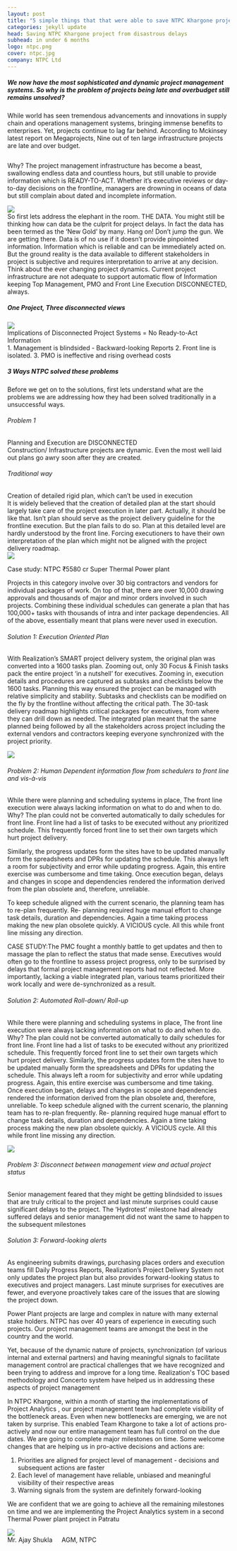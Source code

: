 ```yaml
---
layout: post
title: "5 simple things that that were able to save NTPC Khargone project from disastrous delays"
categories: jekyll update
head: Saving NTPC Khargone project from disastrous delays
subhead: in under 6 months
logo: ntpc.png
cover: ntpc.jpg
company: NTPC Ltd
---
```



<h5 class="bkc bold">We now have the most sophisticated and dynamic project management systems.
So why is the problem of projects being late and overbudget still remains unsolved?
</h5>

While world has seen tremendous advancements and innovations in supply chain and operations management
systems, bringing immense benefits to enterprises. Yet, projects continue to lag far behind. According to
Mckinsey latest report on Megaprojects, Nine out of ten large infrastructure projects are late and over budget.


<div class="callout dbbg">
	<div class="row">
		<div class="small-6 columns">
			<p class="s wc">
				<span class="bold">Why? </span> The project management infrastructure has become a beast, swallowing endless data and countless hours, but still unable to provide information which is READY-TO-ACT. Whether it’s executive reviews or day-to-day decisions on the frontline, managers are drowning in oceans of data but still complain about dated and incomplete information.
			</p>
		</div>
<div class="small-6 columns">
	<img src="{{site.url}}/assets/img/ig2.png">
</div>
</div>
</div>
So first lets address the elephant in the room. THE DATA. You might still be thinking how can data be the culprit for project delays. In fact the data has been termed as the ‘New Gold’ by many.
Hang on! Don’t jump the gun. We are getting there. Data is of no use if it doesn’t provide pinpointed
information. Information which is reliable and can be immediately acted on.
But the ground reality is the data available to different stakeholders in project is subjective and requires
interpretation to arrive at any decision. Think about the ever changing project dynamics.
Current project infrastructure are not adequate to support automatic flow of Information keeping Top
Management, PMO and Front Line Execution DISCONNECTED, always.

<h5 class="bkc bold">One Project, Three disconnected views</h5>
<div class="text-center">
	<img src="{{site.url}}/assets/img/ig1.png">
</div>

<div class="bkc bold">Implications of Disconnected Project Systems = No Ready-to-Act Information</div>
1. Management is blindsided - Backward-looking Reports
2. Front line is isolated.
3. PMO is ineffective and rising overhead costs


<h5 class="bkc bold">3 Ways NTPC solved these problems</h5>

Before we get on to the solutions, first lets understand what are the problems we are addressing how
they had been solved traditionally in a unsuccessful ways.


<h6 class="bkc bold">Problem 1</h6>
<div class="bold">Planning and Execution are DISCONNECTED</div>
Construction/ Infrastructure projects are dynamic. Even the most well laid out
plans go awry soon after they are created.

<h6 class="bkc bold">Traditional way</h6>
<div class="bold">Creation of detailed rigid plan, which can’t be used in execution</div>
It is widely believed that the creation of detailed plan at the start should largely
take care of the project execution in later part. Actually, it should be like that.
Isn’t plan should serve as the project delivery guideline for the frontline
execution. But the plan fails to do so.
Plan at this detailed level are hardly understood by the front line. Forcing
executioners to have their own interpretation of the plan which might not be
aligned with the project delivery roadmap.

<div class="text-center">
<img src="{{site.url}}/assets/img/ig3.png">
</div>

<div class="callout dbbg">
	<p class="bold wc">
Case study: NTPC ₹5580 cr Super Thermal Power plant
</p>
<p class="s wc">
Projects in this category involve over 30 big contractors and vendors for individual packages of work. On top of that, there
are over 10,000 drawing approvals and thousands of major and minor orders involved in such projects. Combining these
individual schedules can generate a plan that has 100,000+ tasks with thousands of intra and inter package dependencies.
All of the above, essentially meant that plans were never used in execution.
</p>
</div>
<h6 class="bkc bold">
Solution 1: Execution Oriented Plan
</h6>

With Realization’s SMART project delivery system, the original plan was converted into a 1600 tasks plan.
Zooming out, only 30 Focus &amp; Finish tasks pack the entire project ‘in a nutshell’ for executives. Zooming in,
execution details and procedures are captured as subtasks and checklists below the 1600 tasks.
Planning this way ensured the project can be managed with relative simplicity and stability. Subtasks and
checklists can be modified on the fly by the frontline without affecting the critical path. The 30-task delivery
roadmap highlights critical packages for executives, from where they can drill down as needed.
The integrated plan meant that the same planned being followed by all the stakeholders across project including
the external vendors and contractors keeping everyone synchronized with the project priority.


<div class="text-center">
<img src="{{site.url}}/assets/img/ig4.png">
</div>

<h6 class="bkc bold">

Problem 2: Human Dependent information flow from schedulers to front line and
vis-à-vis
</h6>

While there were planning and scheduling systems in place, The front line execution were always lacking
information on what to do and when to do. Why? The plan could not be converted automatically to daily
schedules for front line. Front line had a list of tasks to be executed without any prioritized schedule. This
frequently forced front line to set their own targets which hurt project delivery.

Similarly, the progress updates form the sites have to be updated manually form the spreadsheets and
DPRs for updating the schedule. This always left a room for subjectivity and error while updating progress.
Again, this entire exercise was cumbersome and time taking. Once execution began, delays and changes in
scope and dependencies rendered the information derived from the plan obsolete and, therefore,
unreliable.

To keep schedule aligned with the current scenario, the planning team has to re-plan frequently. Re-
planning required huge manual effort to change task details, duration and dependencies. Again a time
taking process making the new plan obsolete quickly. A VICIOUS cycle. All this while front line missing any
direction.


<div class="callout dbbg">
	<p class="s wc"><span class="bold">CASE STUDY:</span>The PMC fought a monthly battle to get updates and then to massage the plan to reflect the status that made sense. Executives would often go to the frontline to assess project progress, only to be surprised by delays that
formal project management reports had not reflected. More importantly, lacking a viable integrated plan, various teams
prioritized their work locally and were de-synchronized as a result.
	</p>
</div>

<h6 class="bkc bold">
Solution 2: Automated Roll-down/ Roll-up
</h6>

While there were planning and scheduling systems in place, The front line execution were always lacking
information on what to do and when to do. Why? The plan could not be converted automatically to daily
schedules for front line. Front line had a list of tasks to be executed without any prioritized schedule. This
frequently forced front line to set their own targets which hurt project delivery.
Similarly, the progress updates form the sites have to be updated manually form the spreadsheets and
DPRs for updating the schedule. This always left a room for subjectivity and error while updating progress.
Again, this entire exercise was cumbersome and time taking. Once execution began, delays and changes in
scope and dependencies rendered the information derived from the plan obsolete and, therefore,
unreliable.
To keep schedule aligned with the current scenario, the planning team has to re-plan frequently. Re-
planning required huge manual effort to change task details, duration and dependencies. Again a time
taking process making the new plan obsolete quickly. A VICIOUS cycle. All this while front line missing any
direction.

<div class="text-center">
<img src="{{site.url}}/assets/img/ig5.png">
</div>



<h6 class="bkc bold">
Problem 3: Disconnect between management view and actual project status
</h6>
Senior management feared that they might be getting blindsided to issues that are truly critical to the project
and last minute surprises could cause significant delays to the project. The ‘Hydrotest’ milestone had already
suffered delays and senior management did not want the same to happen to the subsequent milestones


<h6 class="bkc bold">
Solution 3: Forward-looking alerts
</h6>
As engineering submits drawings, purchasing places orders and execution teams fill Daily Progress
Reports, Realization’s Project Delivery System not only updates the project plan but also provides
forward-looking status to executives and project managers. Last minute surprises for executives are
fewer, and everyone proactively takes care of the issues that are slowing the project down.


<div class="callout dbbg">
	<p class="s wc">
		Power Plant projects are large and complex in nature with many external stake holders. NTPC has over 40 years of experience in executing such projects. Our project management teams are amongst the best in the country and the world.
</p>
<p class="s wc">
		Yet, because of the dynamic nature of projects, synchronization (of various internal and external partners) and having meaningful signals to facilitate management control are practical challenges that we have recognized and been trying to address and improve for a long time. Realization's TOC based methodology and Concerto system have helped us in addressing these aspects of project management
</p><p class="s wc">
		In NTPC Khargone, within a month of starting the implementations of Project Analytics , our project management team had complete visibility of the bottleneck areas. Even when new bottlenecks are emerging, we are not taken by surprise. This enabled Team Khargone to take a lot of actions pro-actively and now our entire management team has full control on the due dates. We are going to complete major milestones on time. Some welcome changes that are helping us in pro-active decisions and actions are:</p>
<ol class="wc s">
	<li>Priorities are aligned for project level of management - decisions and subsequent actions are faster</li>
<li>Each level of management have reliable, unbiased and meaningful visibility of their respective areas</li>
<li>Warning signals from the system are definitely forward-looking</li>
</ol>
<p class="s wc">
		We are confident that we are going to achieve all the remaining milestones on time and we are implementing the Project Analytics system in a second Thermal Power plant project in Patratu
	</p>
	<div class="row">
		<div class="small-2 columns">
			<img src="{{site.url}}/assets/img/profile/ajayshukla.jpeg" class="circle-img br">
		</div>
<div class="small-10 columns np">
			<div class="wc">Mr. Ajay Shukla</div>
<div class="s wcolor">AGM, NTPC</div>
</div>
	</div>
</div>